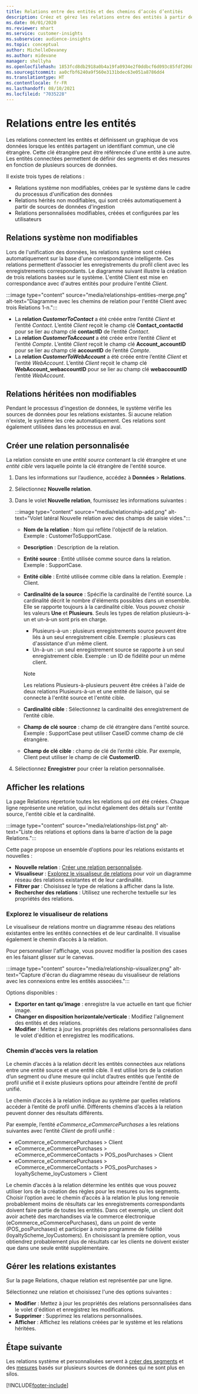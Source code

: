 ```yaml
---
title: Relations entre des entités et des chemins d’accès d’entités
description: Créez et gérez les relations entre des entités à partir de plusieurs sources de données.
ms.date: 06/01/2020
ms.reviewer: mhart
ms.service: customer-insights
ms.subservice: audience-insights
ms.topic: conceptual
author: MichelleDevaney
ms.author: midevane
manager: shellyha
ms.openlocfilehash: 1853fcd8db2918a0b4a19fa0934e2f0ddbcf6d093c85fdf2068a13f954035dec
ms.sourcegitcommit: aa0cfbf6240a9f560e3131bdec63e051a8786dd4
ms.translationtype: HT
ms.contentlocale: fr-FR
ms.lasthandoff: 08/10/2021
ms.locfileid: "7035228"
---
```

# <a name="relationships-between-entities"></a>Relations entre les entités

Les relations connectent les entités et définissent un graphique de vos données lorsque les entités partagent un identifiant commun, une clé étrangère. Cette clé étrangère peut être référencée d'une entité à une autre. Les entités connectées permettent de définir des segments et des mesures en fonction de plusieurs sources de données.

Il existe trois types de relations : 
- Relations système non modifiables, créées par le système dans le cadre du processus d'unification des données
- Relations hérités non modifiables, qui sont créés automatiquement à partir de sources de données d'ingestion 
- Relations personnalisées modifiables, créées et configurées par les utilisateurs

## <a name="non-editable-system-relationships"></a>Relations système non modifiables

Lors de l'unification des données, les relations système sont créées automatiquement sur la base d'une correspondance intelligente. Ces relations permettent d’associer les enregistrements du profil client avec les enregistrements correspondants. Le diagramme suivant illustre la création de trois relations basées sur le système. L'entité Client est mise en correspondance avec d'autres entités pour produire l'entité *Client*.

:::image type="content" source="media/relationships-entities-merge.png" alt-text="Diagramme avec les chemins de relation pour l'entité Client avec trois Relations 1-n.":::

- La **relation *CustomerToContact*** a été créée entre l’entité *Client* et l’entité *Contact*. L’entité *Client* reçoit le champ clé **Contact_contactId** pour se lier au champ clé **contactID** de l’entité *Contact*.
- La **relation *CustomerToAccount*** a été créée entre l’entité *Client* et l’entité *Compte*. L’entité *Client* reçoit le champ clé **Account_accountID** pour se lier au champ clé **accountID** de l’entité *Compte*.
- La **relation *CustomerToWebAccount*** a été créée entre l’entité *Client* et l’entité *WebAccount*. L’entité *Client* reçoit le champ clé **WebAccount_webaccountID** pour se lier au champ clé **webaccountID** l’entité *WebAccount*.

## <a name="non-editable-inherited-relationships"></a>Relations héritées non modifiables

Pendant le processus d'ingestion de données, le système vérifie les sources de données pour les relations existantes. Si aucune relation n'existe, le système les crée automatiquement. Ces relations sont également utilisées dans les processus en aval.

## <a name="create-a-custom-relationship"></a>Créer une relation personnalisée

La relation consiste en une *entité source* contenant la clé étrangère et une *entité cible* vers laquelle pointe la clé étrangère de l'entité source. 

1. Dans les informations sur l’audience, accédez à **Données** > **Relations**.

2. Sélectionnez **Nouvelle relation**.

3. Dans le volet **Nouvelle relation**, fournissez les informations suivantes :

   :::image type="content" source="media/relationship-add.png" alt-text="Volet latéral Nouvelle relation avec des champs de saisie vides.":::

   - **Nom de la relation** : Nom qui reflète l'objectif de la relation. Exemple : CustomerToSupportCase.
   - **Description** : Description de la relation.
   - **Entité source** : Entité utilisée comme source dans la relation. Exemple : SupportCase.
   - **Entité cible** : Entité utilisée comme cible dans la relation. Exemple : Client.
   - **Cardinalité de la source** : Spécifie la cardinalité de l'entité source. La cardinalité décrit le nombre d'éléments possibles dans un ensemble. Elle se rapporte toujours à la cardinalité cible. Vous pouvez choisir les valeurs **Une** et **Plusieurs**. Seuls les types de relation plusieurs-à-un et un-à-un sont pris en charge.  
     - Plusieurs-à-un : plusieurs enregistrements source peuvent être liés à un seul enregistrement cible. Exemple : plusieurs cas d'assistance d'un même client.
     - Un-à-un : un seul enregistrement source se rapporte à un seul enregistrement cible. Exemple : un ID de fidélité pour un même client.

     > [!NOTE]
     > Les relations Plusieurs-à-plusieurs peuvent être créées à l'aide de deux relations Plusieurs-à-un et une entité de liaison, qui se connecte à l'entité source et l'entité cible.

   - **Cardinalité cible** : Sélectionnez la cardinalité des enregistrement de l’entité cible. 
   - **Champ de clé source** : champ de clé étrangère dans l'entité source. Exemple : SupportCase peut utiliser CaseID comme champ de clé étrangère.
   - **Champ de clé cible** : champ de clé de l’entité cible. Par exemple, Client peut utiliser le champ de clé **CustomerID**.

4. Sélectionnez **Enregistrer** pour créer la relation personnalisée.

## <a name="view-relationships"></a>Afficher les relations

La page Relations répertorie toutes les relations qui ont été créées. Chaque ligne représente une relation, qui inclut également des détails sur l'entité source, l'entité cible et la cardinalité. 

:::image type="content" source="media/relationships-list.png" alt-text="Liste des relations et options dans la barre d'action de la page Relations.":::

Cette page propose un ensemble d'options pour les relations existants et nouvelles : 
- **Nouvelle relation** : [Créer une relation personnalisée](#create-a-custom-relationship).
- **Visualiseur** : [Explorez le visualiseur de relations](#explore-the-relationship-visualizer) pour voir un diagramme réseau des relations existantes et de leur cardinalité.
- **Filtrer par** : Choisissez le type de relations à afficher dans la liste.
- **Rechercher des relations** : Utilisez une recherche textuelle sur les propriétés des relations.

### <a name="explore-the-relationship-visualizer"></a>Explorez le visualiseur de relations

Le visualiseur de relations montre un diagramme réseau des relations existantes entre les entités connectées et de leur cardinalité. Il visualise également le chemin d’accès à la relation.

Pour personnaliser l'affichage, vous pouvez modifier la position des cases en les faisant glisser sur le canevas.

:::image type="content" source="media/relationship-visualizer.png" alt-text="Capture d'écran du diagramme réseau du visualiseur de relations avec les connexions entre les entités associées.":::

Options disponibles : 
- **Exporter en tant qu'image** : enregistre la vue actuelle en tant que fichier image.
- **Changer en disposition horizontale/verticale** : Modifiez l'alignement des entités et des relations.
- **Modifier** : Mettez à jour les propriétés des relations personnalisées dans le volet d'édition et enregistrez les modifications.

### <a name="relationship-path"></a>Chemin d’accès vers la relation

Le chemin d’accès à la relation décrit les entités connectées aux relations entre une entité source et une entité cible. Il est utilisé lors de la création d’un segment ou d’une mesure qui inclut d’autres entités que l’entité de profil unifié et il existe plusieurs options pour atteindre l’entité de profil unifié.

Le chemin d’accès à la relation indique au système par quelles relations accéder à l’entité de profil unifié. Différents chemins d’accès à la relation peuvent donner des résultats différents.

Par exemple, l’entité *eCommerce_eCommercePurchases* a les relations suivantes avec l’entité *Client* de profil unifié :

- eCommerce_eCommercePurchases > Client
- eCommerce_eCommercePurchases > eCommerce_eCommerceContacts > POS_posPurchases > Client
- eCommerce_eCommercePurchases > eCommerce_eCommerceContacts > POS_posPurchases > loyaltyScheme_loyCustomers > Client 

Le chemin d’accès à la relation détermine les entités que vous pouvez utiliser lors de la création des règles pour les mesures ou les segments. Choisir l’option avec le chemin d’accès à la relation le plus long renvoie probablement moins de résultats car les enregistrements correspondants doivent faire partie de toutes les entités. Dans cet exemple, un client doit avoir acheté des marchandises via le commerce électronique (eCommerce_eCommercePurchases), dans un point de vente (POS_posPurchases) et participer à notre programme de fidélité (loyaltyScheme_loyCustomers). En choisissant la première option, vous obtiendrez probablement plus de résultats car les clients ne doivent exister que dans une seule entité supplémentaire.

## <a name="manage-existing-relationships"></a>Gérer les relations existantes 

Sur la page Relations, chaque relation est représentée par une ligne. 

Sélectionnez une relation et choisissez l'une des options suivantes : 
 
- **Modifier** : Mettez à jour les propriétés des relations personnalisées dans le volet d'édition et enregistrez les modifications.
- **Supprimer** : Supprimez les relations personnalisées.
- **Afficher** : Affichez les relations créées par le système et les relations héritées. 

## <a name="next-step"></a>Étape suivante

Les relations système et personnalisées servent à [créer des segments](segments.md) et des [mesures](measures.md) basés sur plusieurs sources de données qui ne sont plus en silos.

[!INCLUDE[footer-include](../includes/footer-banner.md)]
